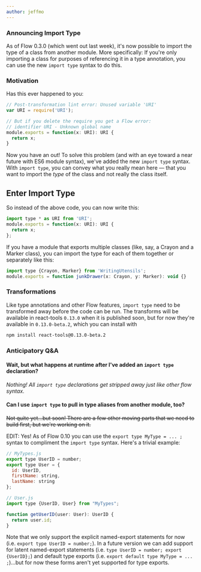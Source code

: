 ```yaml
---
author: jeffmo 
---
```


### Announcing Import Type

As of Flow 0.3.0 (which went out last week), it's now possible to import the type of a class from another module. More specifically: If you're only importing a class for purposes of referencing it in a type annotation, you can use the new `import type` syntax to do this.

### Motivation

Has this ever happened to you:

```JavaScript
// Post-transformation lint error: Unused variable 'URI'
var URI = require('URI');

// But if you delete the require you get a Flow error: 
// identifier URI - Unknown global name
module.exports = function(x: URI): URI {
  return x;
}
```

Now you have an out! To solve this problem (and with an eye toward a near future with ES6 module syntax), we've added the new `import type` syntax.  With `import type`, you can convey what you really mean here — that you want to import the *type* of the class and not really the class itself.

<!--truncate-->

## Enter Import Type

So instead of the above code, you can now write this:

```JavaScript
import type * as URI from 'URI';
module.exports = function(x: URI): URI { 
  return x; 
};
```

If you have a module that exports multiple classes (like, say, a Crayon and a Marker class), you can import the type for each of them together or separately like this:

```JavaScript
import type {Crayon, Marker} from 'WritingUtensils';
module.exports = function junkDrawer(x: Crayon, y: Marker): void {}
```

### Transformations

Like type annotations and other Flow features, `import type` need to be transformed away before the code can be run. The transforms will be available in react-tools `0.13.0` when it is published soon, but for now they're available in `0.13.0-beta.2`, which you can install with 

```bash
npm install react-tools@0.13.0-beta.2
```

### Anticipatory Q&A

#### **Wait, but what happens at runtime after I've added an `import type` declaration?**
*Nothing! All `import type` declarations get stripped away just like other flow syntax.*

#### **Can I use `import type` to pull in type aliases from another module, too?**
~~Not quite yet...but soon! There are a few other moving parts that we need to build first, but we're working on it.~~

EDIT: Yes! As of Flow 0.10 you can use the `export type MyType = ... ;` syntax to compliment the `import type` syntax. Here's a trivial example:

```javascript
// MyTypes.js
export type UserID = number;
export type User = {
  id: UserID,
  firstName: string,
  lastName: string
};
```

```javascript
// User.js
import type {UserID, User} from "MyTypes";

function getUserID(user: User): UserID {
  return user.id;
}
```

Note that we only support the explicit named-export statements for now (i.e. `export type UserID = number;`). In a future version we can add support for latent named-export statements (i.e. `type UserID = number; export {UserID};`) and default type exports (i.e.  `export default type MyType = ... ;`)...but for now these forms aren't yet supported for type exports.
